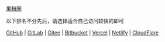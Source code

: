  [果粉圈](https://g0f.cn)


以下排名不分先后，请选择适合自己访问较快的即可

[GitHub](https://github.g0f.cn) | [GitLab](https://gitlab.g0f.cn) | [Gitee](https://g0f.gitee.io) | [Bitbucket](https://g0f.bitbucket.io) | [Vercel](https://vercel.g0f.cn) | [Netlify](https://netlify.g0f.cn) | [CloudFlare](https://cloudflare.g0f.cn)

